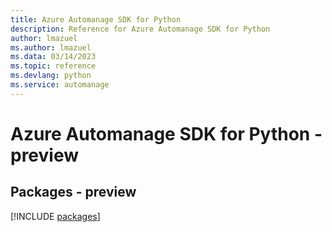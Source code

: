 ```yaml
---
title: Azure Automanage SDK for Python
description: Reference for Azure Automanage SDK for Python
author: lmazuel
ms.author: lmazuel
ms.data: 03/14/2023
ms.topic: reference
ms.devlang: python
ms.service: automanage
---
```

# Azure Automanage SDK for Python - preview
## Packages - preview
[!INCLUDE [packages](automanage-index.md)]